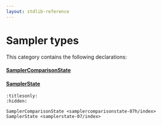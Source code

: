```yaml
---
layout: stdlib-reference
---
```

# Sampler types

This category contains the following declarations:

#### [SamplerComparisonState](../samplercomparisonstate-07h/index)

#### [SamplerState](../samplerstate-07/index)


```{toctree}
:titlesonly:
:hidden:

SamplerComparisonState <samplercomparisonstate-07h/index>
SamplerState <samplerstate-07/index>
```
